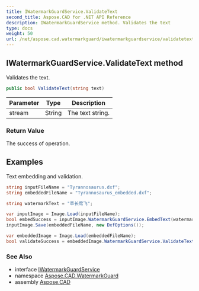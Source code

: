 ```yaml
---
title: IWatermarkGuardService.ValidateText
second_title: Aspose.CAD for .NET API Reference
description: IWatermarkGuardService method. Validates the text
type: docs
weight: 50
url: /net/aspose.cad.watermarkguard/iwatermarkguardservice/validatetext/
---
```

## IWatermarkGuardService.ValidateText method

Validates the text.

```csharp
public bool ValidateText(string text)
```

| Parameter | Type | Description |
| --- | --- | --- |
| stream | String | The text string. |

### Return Value

The success of operation.

## Examples

Text embedding and validation.

```csharp
string inputFileName = "Tyrannosaurus.dxf";
string embeddedFileName = "Tyrannosaurus_embedded.dxf";

string watermarkText = "草长莺飞";

var inputImage = Image.Load(inputFileName);
bool embedSuccess = inputImage.WatermarkGuardService.EmbedText(watermarkText);
inputImage.Save(embeddedFileName, new DxfOptions());

var embeddedImage = Image.Load(embeddedFileName);
bool validateSuccess = embeddedImage.WatermarkGuardService.ValidateText(watermarkText);
```

### See Also

* interface [IWatermarkGuardService](../)
* namespace [Aspose.CAD.WatermarkGuard](../../../aspose.cad.watermarkguard/)
* assembly [Aspose.CAD](../../../)


